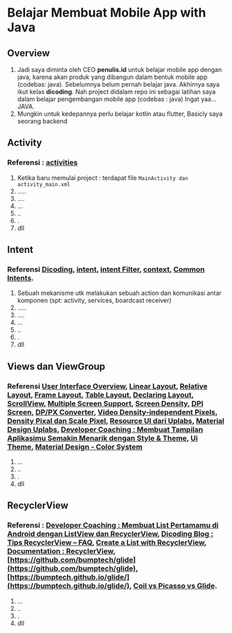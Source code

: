 # Belajar Membuat Mobile App with Java

## Overview
1. Jadi saya diminta oleh CEO <strong>penulis.id</strong> untuk belajar mobile app dengan java, karena akan produk yang dibangun dalam bentuk mobile app (codebas: java).  Sebelumnya belum pernah belajar java. Akhirnya saya ikut kelas <strong>dicoding</strong>. Nah project didalam repo ini sebagai latihan saya dalam belajar pengembangan mobile app (codebas : java) Ingat yaa... JAVA.
2. Mungkin untuk kedepannya perlu belajar kotlin atau flutter, Basicly saya seorang backend

## Activity
### Referensi : [activities](https://developer.android.com/guide/components/activities/intro-activities)
1. Ketika baru memulai project : terdapat file `MainActivity dan activity_main.xml`
2. .....
3. ....
4. ...
5. ..
6. .
7. dll


## Intent
### Referensi [Dicoding](https://www.youtube.com/watch?v=i-HQJVlXFi8), [intent](https://developer.android.com/reference/android/content/Intent), [intent Filter](https://developer.android.com/guide/components/intents-filters.html), [context](https://medium.com/swlh/context-and-memory-leaks-in-android-82a39ed33002), [Common Intents](https://developer.android.com/guide/components/intents-common.html).

1. Sebuah mekanisme utk melakukan sebuah action dan komunikasi antar komponen (spt: activity, services, boardcast receiver)
2. .....
3. ....
4. ...
5. ..
6. .
7. dll

## Views dan ViewGroup
### Referensi [User Interface Overview](https://developer.android.com/guide/topics/ui/declaring-layout), [Linear Layout](https://developer.android.com/guide/topics/ui/layout/linear.html), [Relative Layout](https://developer.android.com/guide/topics/ui/layout/relative.html), [Frame Layout](https://developer.android.com/reference/android/widget/FrameLayout), [Table Layout](https://developer.android.com/guide/topics/ui/layout/grid.html), [Declaring Layout](https://developer.android.com/guide/topics/ui/declaring-layout.html), [ScrollView](https://developer.android.com/reference/android/widget/ScrollView.html), [Multiple Screen Support](https://developer.android.com/guide/practices/screens_support.html), [Screen Density](https://developer.android.com/training/multiscreen/screendensities), [DPI Screen](https://dpi.lv/), [DP/PX Converter](https://pixplicity.com/dp-px-converter), [Video Density-independent Pixels](https://www.youtube.com/watch?v=zhszwkcay2A), [Density Pixal dan Scale Pixel](https://jampasir.wordpress.com/2015/07/15/android-unit-px-pixel-dpdip-density-independent-pixel-dan-sp-scale-independent-pixels/), [Resource UI dari Uplabs](https://www.uplabs.com/), [Material Design Uplabs](https://material.uplabs.com/), [Developer Coaching : Membuat Tampilan Aplikasimu Semakin Menarik dengan Style & Theme](https://www.youtube.com/watch?v=DNb6qnR_6FA), [Ui Theme](https://developer.android.com/guide/topics/ui/themes.html), [Material Design - Color System](https://material.io/design/color/the-color-system.html#color-theme-creation)

1. ...
2. ..
3. .
4. dll

## RecyclerView
### Referensi : [Developer Coaching : Membuat List Pertamamu di Android dengan ListView dan RecyclerView](https://www.youtube.com/watch?v=8j5AKMB227M), [Dicoding Blog : Tips RecyclerView – FAQ](http://dicoding.com/blog/recyclerview-frequently-asked-question/), [Create a List with RecyclerView](https://developer.android.com/training/material/lists-cards.html), [Documentation : RecyclerView](https://developer.android.com/jetpack/androidx/releases/recyclerview?hl=en), [https://github.com/bumptech/glide](https://github.com/bumptech/glide), [https://bumptech.github.io/glide/](https://bumptech.github.io/glide/), [Coil vs Picasso vs Glide](https://proandroiddev.com/coil-vs-picasso-vs-glide-get-ready-go-774add8cfd40).

1. ...
2. ..
3. .
4. dll